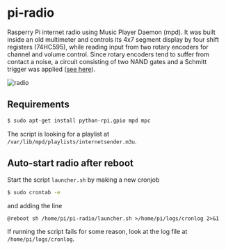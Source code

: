 # pi-radio
Rasperry Pi internet radio using Music Player Daemon (mpd). It was built inside an old multimeter and controls its 4x7 segment display by four shift registers (74HC595), while reading input from two rotary encoders for channel and volume control. Since rotary encoders tend to suffer from contact a noise, a circuit consisting of two NAND gates and a Schmitt trigger was applied ([see here](https://www.bristolwatch.com/ele2/rotary.htm)).

![radio](https://user-images.githubusercontent.com/108329282/221422657-99dcb99a-44f0-45c3-987e-9b2ca93163d4.jpg)

## Requirements
```bash
$ sudo apt-get install python-rpi.gpio mpd mpc
```
The script is looking for a playlist at `/var/lib/mpd/playlists/internetsender.m3u`.

## Auto-start radio after reboot
Start the script `launcher.sh` by making a new cronjob
```bash
$ sudo crontab -e
```
and adding the line
```
@reboot sh /home/pi/pi-radio/launcher.sh >/home/pi/logs/cronlog 2>&1
```
If running the script fails for some reason, look at the log file at `/home/pi/logs/cronlog`.
